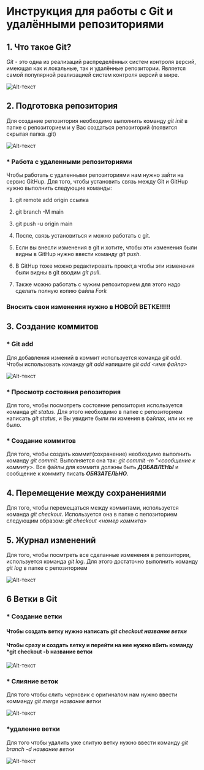# Инструкция для работы с Git и удалёнными репозиториями

## 1. Что такое Git?
*Git* - это одна из реализаций распределённых систем контроля версий, имеющая как и локальные, так и удалённые репозитории. Является самой популярной реализацией систем контроля версий в мире.

![Alt-текст](https://bbuyukyuksel.github.io/assets/img/git.png "git")

## 2. Подготовка репозитория
Для создание репозитория необходимо выполнить команду *git init*  в папке с репозиторием и у Вас создаться репозиторий (появится скрытая папка .git)

![Alt-текст](https://hti.urfu.ru/fileadmin/user_upload/site_15078/oformlenie/007.jpg "репозиторий"
)

### * Работа с удаленными репозиториями

Чтобы работать с удаленными репозиториями нам нужно зайти на сервис GitHup.
Для того, чтобы установить связь между Git и GitHup нужно выполнить следующие команды:

1. git remote add origin ссылка

2. git branch -M main

3. git push -u origin main

4. Послe, связь установиться и  можно работать с git. 

5. Если вы внесли изменения в git  и хотите, чтобы эти изменения были видны в GitHup нужно ввести команду *git push*.

6. В GitHup тоже можно редактировать проект,а чтобы эти изменения были видны в git  вводим *git pull*.

7. Также можно работать с чужим репозиторием для этого надо сделать полную копию файла *Fork*

### **Вносить свои изменения нужно в НОВОЙ ВЕТКЕ**!!!!!



## 3.  Создание коммитов

### * Git add
Для добавления измений в коммит используется команда *git add*. Чтобы использовать команду *git add* напишите *git add <имя файла>*

![Alt-текст](
    https://fb.ru/misc/i/gallery/43581/2925123.jpg "коммит")

### * Просмотр состояния репозитория
Для того, чтобы посмотреть состояние репозитория используется команда *git status*. Для этого необходимо в папке с репозиторием написать *git status*, и Вы увидите были ли измения в файлах, или их не было.

### * Создание коммитов
Для того, чтобы создать коммит(сохранение) необходимо выполнить команду *git commit*. Выполняется она так: *git commit -m "<сообщение к коммиту>*. Все файлы для коммита должны быть ***ДОБАВЛЕНЫ*** и сообщение к коммиту писать ***ОБЯЗАТЕЛЬНО***.

## 4. Перемещение между сохранениями
Для того, чтобы перемещаться между коммитами, используется команда *git checkout*. Используется она в папке с пепозиторием следующим образом: *git checkout <номер коммита>*

## 5. Журнал изменений
Для того, чтобы посмтреть все сделанные изменения в репозитории, используется команда *git log*. Для этого достаточно выполнить команду *git log* в папке с репозиторием

![Alt-текст](https://unblast.com/wp-content/uploads/2019/08/Magazine-Mockup-4.jpg "журнал")


## 6 Ветки в Git

### * **Создание ветки**

#### Чтобы создать ветку нужно написать *git checkout название ветки*

#### Чтобы сразу и создать ветку и перейти на нее нужно вбить команду *git checkout -b названиe ветки
![Alt-текст](https://photology.jegtheme.com/wp-content/uploads/2015/08/idea.jpg "создание") 



### * **Слияние веток** 
Для того чтобы слить черновик с оригиналом нам нужно ввести комманду *git merge название ветки*

![Alt-текст](https://glasspromsz.ru/images/17122019/16.jpg "слияние")


### *удаление ветки
Для того чтобы удалить уже слитую ветку нужно ввести команду *git branch -d название ветки*

![Alt-текст](https://rebeccatdickson.com/wp-content/uploads/2013/10/6952472683_9c779796b7_o.jpg "удаление")
